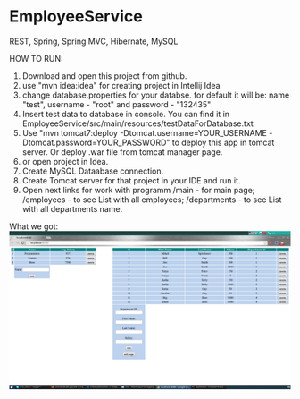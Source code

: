 # EmployeeService
REST, Spring, Spring MVC, Hibernate, MySQL

HOW TO RUN:

1. Download and open this project from  github. 
2. use "mvn idea:idea" for creating project in Intellij Idea
3. change database.properties for your databse. for default it will be: name "test", username - "root" and password - "132435"
4. Insert test data to database in console. You can find it in EmployeeService/src/main/resources/testDataForDatabase.txt
5. Use "mvn tomcat7:deploy -Dtomcat.username=YOUR_USERNAME -Dtomcat.password=YOUR_PASSWORD" to deploy this app in tomcat server. Or deploy .war file from tomcat manager page. 
7. or open project in Idea.
8. Create MySQL Dataabase connection.
9. Create Tomcat server for that project in your IDE and run it.
10. Open next links for work with programm
   /main   - for main page;
   /employees - to see List with all employees;
   /departments - to see List with all departments name.


What we got:
[![screen](https://github.com/GBoroda/EmployeeService/blob/master/src/main/resources/screen.png)](https://github.com/GBoroda/EmployeeService/blob/master/src/main/resources/screen.png)
